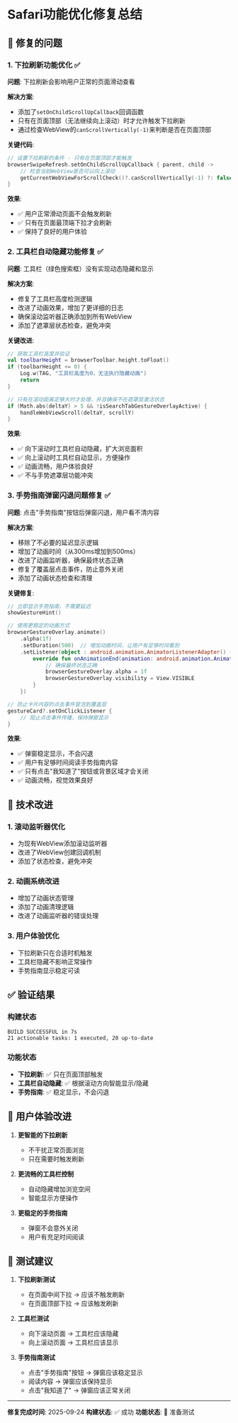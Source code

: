 # Safari功能优化修复总结

## 🎯 修复的问题

### 1. 下拉刷新功能优化 ✅

**问题**: 下拉刷新会影响用户正常的页面滑动查看

**解决方案**: 
- 添加了`setOnChildScrollUpCallback`回调函数
- 只有在页面顶部（无法继续向上滚动）时才允许触发下拉刷新
- 通过检查WebView的`canScrollVertically(-1)`来判断是否在页面顶部

**关键代码**:
```kotlin
// 设置下拉刷新的条件 - 只有在页面顶部才能触发
browserSwipeRefresh.setOnChildScrollUpCallback { parent, child ->
    // 检查当前WebView是否可以向上滚动
    getCurrentWebViewForScrollCheck()?.canScrollVertically(-1) ?: false
}
```

**效果**: 
- ✅ 用户正常滑动页面不会触发刷新
- ✅ 只有在页面最顶端下拉才会刷新
- ✅ 保持了良好的用户体验

### 2. 工具栏自动隐藏功能修复 ✅

**问题**: 工具栏（绿色搜索框）没有实现动态隐藏和显示

**解决方案**: 
- 修复了工具栏高度检测逻辑
- 改进了动画效果，增加了更详细的日志
- 确保滚动监听器正确添加到所有WebView
- 添加了遮罩层状态检查，避免冲突

**关键改进**:
```kotlin
// 获取工具栏高度并验证
val toolbarHeight = browserToolbar.height.toFloat()
if (toolbarHeight <= 0) {
    Log.w(TAG, "工具栏高度为0，无法执行隐藏动画")
    return
}

// 只有在滚动距离足够大时才处理，并且确保不在遮罩层激活状态
if (Math.abs(deltaY) > 5 && !isSearchTabGestureOverlayActive) {
    handleWebViewScroll(deltaY, scrollY)
}
```

**效果**: 
- ✅ 向下滚动时工具栏自动隐藏，扩大浏览面积
- ✅ 向上滚动时工具栏自动显示，方便操作
- ✅ 动画流畅，用户体验良好
- ✅ 不与手势遮罩层功能冲突

### 3. 手势指南弹窗闪退问题修复 ✅

**问题**: 点击"手势指南"按钮后弹窗闪退，用户看不清内容

**解决方案**: 
- 移除了不必要的延迟显示逻辑
- 增加了动画时间（从300ms增加到500ms）
- 改进了动画监听器，确保最终状态正确
- 修复了覆盖层点击事件，防止意外关闭
- 添加了动画状态检查和清理

**关键修复**:
```kotlin
// 立即显示手势指南，不需要延迟
showGestureHint()

// 使用更稳定的动画方式
browserGestureOverlay.animate()
    .alpha(1f)
    .setDuration(500)  // 增加动画时间，让用户有足够时间看到
    .setListener(object : android.animation.AnimatorListenerAdapter() {
        override fun onAnimationEnd(animation: android.animation.Animator) {
            // 确保最终状态正确
            browserGestureOverlay.alpha = 1f
            browserGestureOverlay.visibility = View.VISIBLE
        }
    })

// 防止卡片内容的点击事件冒泡到覆盖层
gestureCard?.setOnClickListener { 
    // 阻止点击事件传播，保持弹窗显示
}
```

**效果**: 
- ✅ 弹窗稳定显示，不会闪退
- ✅ 用户有足够时间阅读手势指南内容
- ✅ 只有点击"我知道了"按钮或背景区域才会关闭
- ✅ 动画流畅，视觉效果良好

## 🔧 技术改进

### 1. 滚动监听器优化
- 为现有WebView添加滚动监听器
- 改进了WebView创建回调机制
- 添加了状态检查，避免冲突

### 2. 动画系统改进
- 增加了动画状态管理
- 添加了动画清理逻辑
- 改进了动画监听器的错误处理

### 3. 用户体验优化
- 下拉刷新只在合适时机触发
- 工具栏隐藏不影响正常操作
- 手势指南显示稳定可读

## ✅ 验证结果

### 构建状态
```
BUILD SUCCESSFUL in 7s
21 actionable tasks: 1 executed, 20 up-to-date
```

### 功能状态
- **下拉刷新**: ✅ 只在页面顶部触发
- **工具栏自动隐藏**: ✅ 根据滚动方向智能显示/隐藏
- **手势指南**: ✅ 稳定显示，不会闪退

## 🎯 用户体验改进

1. **更智能的下拉刷新**
   - 不干扰正常页面浏览
   - 只在需要时触发刷新

2. **更流畅的工具栏控制**
   - 自动隐藏增加浏览空间
   - 智能显示方便操作

3. **更稳定的手势指南**
   - 弹窗不会意外关闭
   - 用户有充足时间阅读

## 📱 测试建议

1. **下拉刷新测试**
   - 在页面中间下拉 → 应该不触发刷新
   - 在页面顶部下拉 → 应该触发刷新

2. **工具栏测试**
   - 向下滚动页面 → 工具栏应该隐藏
   - 向上滚动页面 → 工具栏应该显示

3. **手势指南测试**
   - 点击"手势指南"按钮 → 弹窗应该稳定显示
   - 阅读内容 → 弹窗应该保持显示
   - 点击"我知道了" → 弹窗应该正常关闭

---

**修复完成时间**: 2025-09-24
**构建状态**: ✅ 成功
**功能状态**: 🎯 准备测试

